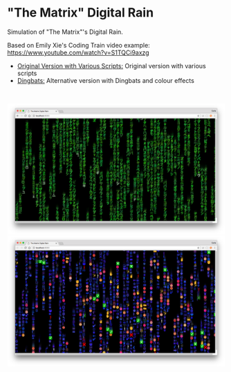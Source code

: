 # "The Matrix" Digital Rain

Simulation of "The Matrix"'s Digital Rain.

Based on Emily Xie's Coding Train video example:
https://www.youtube.com/watch?v=S1TQCi9axzg

* [Original Version with Various Scripts:](https://github.com/Carla-de-Beer/P5js/tree/master/The%20Matrix%20Digital%20Rain/Original%20Version%20with%20Various%20Scripts) Original version with various scripts
* [Dingbats:](https://github.com/Carla-de-Beer/P5js/tree/master/The%20Matrix%20Digital%20Rain/Dingbats) Alternative version with Dingbats and colour effects

</br>
<p align="center">
  <img src="Original Version with Various Scripts/images/screenShot-01.png" width="750px"/>
  <img src="Dingbats/images/screenShot.png" width="750px"/>
</p>
